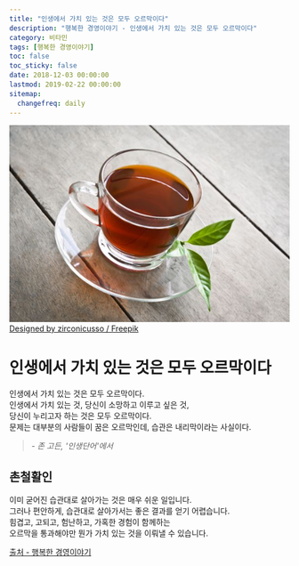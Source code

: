 ```yaml
---
title: "인생에서 가치 있는 것은 모두 오르막이다"
description: "행복한 경영이야기 - 인생에서 가치 있는 것은 모두 오르막이다"
category: 비타민
tags: [행복한 경영이야기]
toc: false
toc_sticky: false
date: 2018-12-03 00:00:00
lastmod: 2019-02-22 00:00:00
sitemap:
  changefreq: daily
---
```


![Tea](/assets/images/tea.jpg)  
[Designed by zirconicusso / Freepik](http://www.freepik.com)
  
  
  
# 인생에서 가치 있는 것은 모두 오르막이다 

인생에서 가치 있는 것은 모두 오르막이다.  
인생에서 가치 있는 것, 당신이 소망하고 이루고 싶은 것,  
당신이 누리고자 하는 것은 모두 오르막이다.  
문제는 대부분의 사람들이 꿈은 오르막인데, 습관은 내리막이라는 사실이다.  
>*- 존 고든, '인생단어'에서*  
  
  
## 촌철활인  
  
이미 굳어진 습관대로 살아가는 것은 매우 쉬운 일입니다.  
그러나 편안하게, 습관대로 살아가서는 좋은 결과를 얻기 어렵습니다.  
힘겹고, 고되고, 험난하고, 가혹한 경험이 함께하는  
오르막을 통과해야만 뭔가 가치 있는 것을 이뤄낼 수 있습니다.  

[출처 - 행복한 경영이야기](http://happyceo.or.kr/Story/ContentsView?num=3868)
